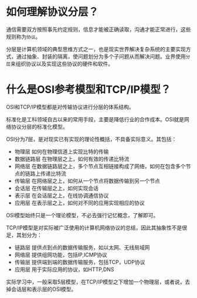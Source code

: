 # 如何理解协议分层？
通信需要双方按照事先约定规则，信息才能被正确读取，沟通才能正常进行，这些规则称为`协议`。

分层是计算机领域的典型思维方式之一，也是现实世界解决复杂系统的主要实现方式，通过抽象、封装的隔离，使问题划分为多个子问题从而解决问题。业界使用`分层`来组织协议以及实现这些协议的硬件和软件。


# 什么是OSI参考模型和TCP/IP模型？
OSI和TCP/IP模型都是对传输协议进行分层的体系结构。

标准化是工科领域自古以来的常用手段，主要是降低行业的合作成本。OSI就是网络协议分层的标准化模型。

OSI分为7层，是对现实已有实现的理论性概括，不具备实际意义。其包括：

- 物理层 如何在物理信道上实现比特的传输
- 数据链路层 在物理层之上，如何有效的传递比特流
- 网络层 在数据链路层之上，多个节点互相链接构成了网络，如何在包含多个节点的链路上传递比特流
- 传输层 在网络层之上，如何从一个节点将数据传输到另一个节点
- 会话层 在传输层之上，如何实现会话
- 表示层 在会话层之上，在线协调通信协议
- 应用层  在表示层之上，如何对不同的应用实现相应的协议

OSI模型始终只是一个理论模型，不必去强行记忆概念，了解即可。

TCP/IP模型是对实际被广泛使用的计算机网络协议的总结，因此其抽象性不是很足，其划分为：

- 链路层 提供点到点的数据传输服务，如以太网、无线局域网
- 网络层 提供组网功能，包括IP,ICMP协议
- 传输层 提供端到端的数据传输服务，包括TCP，UDP协议
- 应用层 用于实际应用的协议，如HTTP,DNS

实际学习中，一般采取5层模型，在TCP/IP模型之下增加一个物理层，或者说，去掉会话层和表示层的OSI模型。